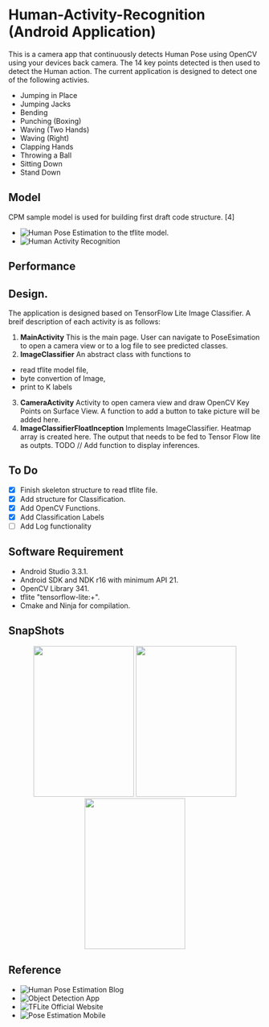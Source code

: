 # Human-Activity-Recognition (Android Application)
This is a camera app that continuously detects Human Pose using OpenCV using your devices back camera. The 14 key points detected is then used to detect the Human action. The current application is designed to detect one of the following activies.
- Jumping in Place
- Jumping Jacks
- Bending
- Punching (Boxing)
- Waving (Two Hands)
- Waving (Right)
- Clapping Hands
- Throwing a Ball
- Sitting Down
- Stand Down

## Model
CPM sample model is used for building first draft code structure. [4]
- ![Human Pose Estimation](/app/src/main/assets/humanposemodel.tflite) to the tflite model.
- ![Human Activity Recognition](/app/src/main/assets/model16.tflite)

## Performance

## Design.
The application is designed based on TensorFlow Lite Image Classifier. A breif description of each activity is as follows:
1. **MainActivity** This is the main page. User can navigate to PoseEsimation to open a camera view or to a log file to see predicted classes.
2. **ImageClassifier** An abstract class with functions to 
  - read tflite model file, 
  - byte convertion of Image,
  - print to K labels
3. **CameraActivity** Activity to open camera view and draw OpenCV Key Points on Surface View. A function to add a button to take picture will be added here.
4. **ImageClassifierFloatInception** Implements ImageClassifier. Heatmap array is created here. The output that needs to be fed to Tensor Flow lite as outpts. TODO // Add function to display inferences.

## To Do
- [x] Finish skeleton structure to read tflite file.
- [x] Add structure for Classification.
- [x] Add OpenCV Functions.
- [x] Add Classification Labels
- [ ] Add Log functionality

## Software Requirement
- Android Studio 3.3.1.
- Android SDK and NDK r16 with minimum API 21.
- OpenCV Library 341.
- tflite "tensorflow-lite:+".
- Cmake and Ninja for compilation.

## SnapShots
<p align="center">
  <img width="200" height="300" src="/Snaps/Screenshot_1553694073.png">
  <img width="200" height="300" src="/Snaps/Screenshot_1553694098.png">
  <img width="200" height="300" src="/Snaps/Screenshot_20190327-095221.jpg">
</p>

## Reference
- ![Human Pose Estimation Blog](https://medium.com/tensorflow/real-time-human-pose-estimation-in-the-browser-with-tensorflow-js-7dd0bc881cd5)
- ![Object Detection App](https://github.com/tensorflow/examples/tree/master/lite/examples/image_classification/android)
- ![TFLite Official Website](https://www.tensorflow.org/lite/models/pose_estimation/overview)
- ![Pose Estimation Mobile](https://github.com/edvardHua/PoseEstimationForMobile)
